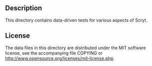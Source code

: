 Description
------------

This directory contains data-driven tests for various aspects of Scryt.

License
--------

The data files in this directory are distributed under the MIT software
license, see the accompanying file COPYING or
http://www.opensource.org/licenses/mit-license.php.

